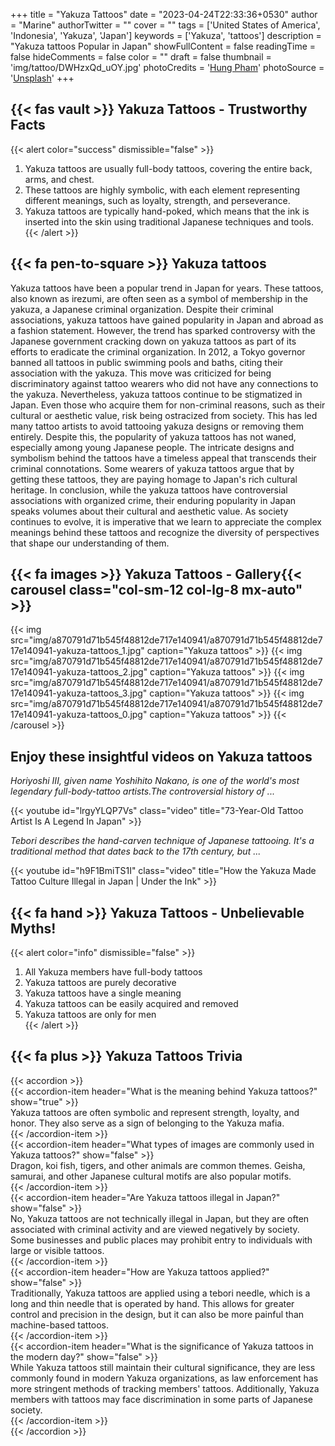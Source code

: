 +++
title = "Yakuza Tattoos"
date = "2023-04-24T22:33:36+0530"
author = "Marine"
authorTwitter = ""
cover = ""
tags = ['United States of America', 'Indonesia', 'Yakuza', 'Japan']
keywords = ['Yakuza', 'tattoos']
description = "Yakuza tattoos Popular in Japan"
showFullContent = false
readingTime = false
hideComments = false
color = ""
draft = false
thumbnail = 'img/tattoo/DWHzxQd_uOY.jpg'
photoCredits = '<a href="https://unsplash.com/@thomexinxan">Hung Pham</a>'
photoSource = '<a href="https://unsplash.com/photos/DWHzxQd_uOY">Unsplash</a>'
+++
## {{< fas vault >}} Yakuza Tattoos - Trustworthy Facts 
{{< alert color="success" dismissible="false" >}}  
1. Yakuza tattoos are usually full-body tattoos, covering the entire back, arms, and chest.  
1. These tattoos are highly symbolic, with each element representing different meanings, such as loyalty, strength, and perseverance.  
1. Yakuza tattoos are typically hand-poked, which means that the ink is inserted into the skin using traditional Japanese techniques and tools.  
{{< /alert >}}  
## {{< fa pen-to-square >}} Yakuza tattoos  

Yakuza tattoos have been a popular trend in Japan for years. These tattoos, also known as irezumi, are often seen as a symbol of membership in the yakuza, a Japanese criminal organization. Despite their criminal associations, yakuza tattoos have gained popularity in Japan and abroad as a fashion statement.       However, the trend has sparked controversy with the Japanese government cracking down on yakuza tattoos as part of its efforts to eradicate the criminal organization. In 2012, a Tokyo governor banned all tattoos in public swimming pools and baths, citing their association with the yakuza. This move was criticized for being discriminatory against tattoo wearers who did not have any connections to the yakuza.        Nevertheless, yakuza tattoos continue to be stigmatized in Japan. Even those who acquire them for non-criminal reasons, such as their cultural or aesthetic value, risk being ostracized from society. This has led many tattoo artists to avoid tattooing yakuza designs or removing them entirely.        Despite this, the popularity of yakuza tattoos has not waned, especially among young Japanese people. The intricate designs and symbolism behind the tattoos have a timeless appeal that transcends their criminal connotations. Some wearers of yakuza tattoos argue that by getting these tattoos, they are paying homage to Japan's rich cultural heritage.        In conclusion, while the yakuza tattoos have controversial associations with organized crime, their enduring popularity in Japan speaks volumes about their cultural and aesthetic value. As society continues to evolve, it is imperative that we learn to appreciate the complex meanings behind these tattoos and recognize the diversity of perspectives that shape our understanding of them.  
## {{< fa images >}} Yakuza Tattoos - Gallery{{< carousel class="col-sm-12                        col-lg-8 mx-auto" >}} 
{{< img src="img/a870791d71b545f48812de717e140941/a870791d71b545f48812de717e140941-yakuza-tattoos_1.jpg"                             caption="Yakuza tattoos"                                 >}} 
{{< img src="img/a870791d71b545f48812de717e140941/a870791d71b545f48812de717e140941-yakuza-tattoos_2.jpg"                             caption="Yakuza tattoos"                                 >}} 
{{< img src="img/a870791d71b545f48812de717e140941/a870791d71b545f48812de717e140941-yakuza-tattoos_3.jpg"                             caption="Yakuza tattoos"                                 >}} 
{{< img src="img/a870791d71b545f48812de717e140941/a870791d71b545f48812de717e140941-yakuza-tattoos_0.jpg"                             caption="Yakuza tattoos"                                 >}} 
{{< /carousel >}}  
## Enjoy these insightful videos on Yakuza tattoos  
   
 *Horiyoshi III, given name Yoshihito Nakano, is one of the world's most legendary full-body-tattoo artists.The controversial history of ...* 

{{< youtube id="lrgyYLQP7Vs" class="video" title="73-Year-Old Tattoo Artist Is A Legend In Japan" >}}
   
 *Tebori describes the hand-carven technique of Japanese tattooing. It's a traditional method that dates back to the 17th century, but ...* 

{{< youtube id="h9F1BmiTS1I" class="video" title="How the Yakuza Made Tattoo Culture Illegal in Japan | Under the Ink" >}}
## {{< fa hand >}} Yakuza Tattoos - Unbelievable Myths!  
{{< alert color="info" dismissible="false" >}}  
1. All Yakuza members have full-body tattoos  
1. Yakuza tattoos are purely decorative  
1. Yakuza tattoos have a single meaning  
1. Yakuza tattoos can be easily acquired and removed  
1. Yakuza tattoos are only for men  
{{< /alert >}}  
## {{< fa plus >}} Yakuza Tattoos Trivia 
{{< accordion >}}  
  {{< accordion-item header="What is the meaning behind Yakuza tattoos?" show="true" >}}  
    Yakuza tattoos are often symbolic and represent strength, loyalty, and honor. They also serve as a sign of belonging to the Yakuza mafia.  
  {{< /accordion-item >}}  
  {{< accordion-item header="What types of images are commonly used in Yakuza tattoos?" show="false" >}}  
    Dragon, koi fish, tigers, and other animals are common themes. Geisha, samurai, and other Japanese cultural motifs are also popular motifs.  
  {{< /accordion-item >}}  
  {{< accordion-item header="Are Yakuza tattoos illegal in Japan?" show="false" >}}  
    No, Yakuza tattoos are not technically illegal in Japan, but they are often associated with criminal activity and are viewed negatively by society. Some businesses and public places may prohibit entry to individuals with large or visible tattoos.  
  {{< /accordion-item >}}  
  {{< accordion-item header="How are Yakuza tattoos applied?" show="false" >}}  
    Traditionally, Yakuza tattoos are applied using a tebori needle, which is a long and thin needle that is operated by hand. This allows for greater control and precision in the design, but it can also be more painful than machine-based tattoos.  
  {{< /accordion-item >}}  
  {{< accordion-item header="What is the significance of Yakuza tattoos in the modern day?" show="false" >}}  
    While Yakuza tattoos still maintain their cultural significance, they are less commonly found in modern Yakuza organizations, as law enforcement has more stringent methods of tracking members' tattoos. Additionally, Yakuza members with tattoos may face discrimination in some parts of Japanese society.  
  {{< /accordion-item >}}  
{{< /accordion >}}  

